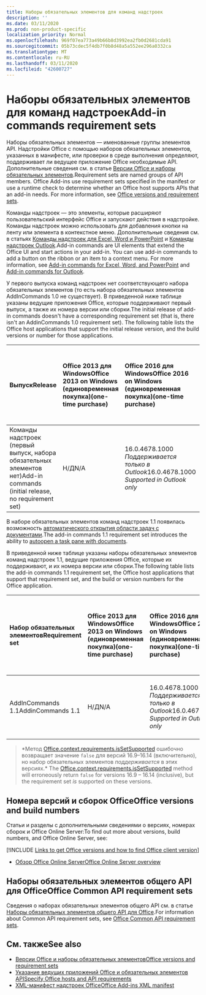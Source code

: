 ```yaml
---
title: Наборы обязательных элементов для команд надстроек
description: ''
ms.date: 03/11/2020
ms.prod: non-product-specific
localization_priority: Normal
ms.openlocfilehash: 969f07ea773a49b66b8d3992ea2fb0d2681cda91
ms.sourcegitcommit: 05b73cdec5f4db7f0b8d48a5a552ee296a0332ca
ms.translationtype: MT
ms.contentlocale: ru-RU
ms.lasthandoff: 03/11/2020
ms.locfileid: "42600727"
---
```

# <a name="add-in-commands-requirement-sets"></a><span data-ttu-id="7ff45-102">Наборы обязательных элементов для команд надстроек</span><span class="sxs-lookup"><span data-stu-id="7ff45-102">Add-in commands requirement sets</span></span>

<span data-ttu-id="7ff45-p101">Наборы обязательных элементов — именованные группы элементов API. Надстройки Office с помощью наборов обязательных элементов, указанных в манифесте, или проверки в среде выполнения определяют, поддерживает ли ведущее приложение Office необходимые API. Дополнительные сведения см. в статье [Версии Office и наборы обязательных элементов](../../develop/office-versions-and-requirement-sets.md).</span><span class="sxs-lookup"><span data-stu-id="7ff45-p101">Requirement sets are named groups of API members. Office Add-ins use requirement sets specified in the manifest or use a runtime check to determine whether an Office host supports APIs that an add-in needs. For more information, see [Office versions and requirement sets](../../develop/office-versions-and-requirement-sets.md).</span></span>

<span data-ttu-id="7ff45-p102">Команды надстроек — это элементы, которые расширяют пользовательский интерфейс Office и запускают действия в надстройке. Команды надстроек можно использовать для добавления кнопки на ленту или элемента в контекстное меню. Дополнительные сведения см. в статьях [Команды надстроек для Excel, Word и PowerPoint](../../design/add-in-commands.md) и [Команды надстроек Outlook](../../outlook/add-in-commands-for-outlook.md).</span><span class="sxs-lookup"><span data-stu-id="7ff45-p102">Add-in commands are UI elements that extend the Office UI and start actions in your add-in. You can use add-in commands to add a button on the ribbon or an item to a context menu. For more information, see [Add-in commands for Excel, Word, and PowerPoint](../../design/add-in-commands.md) and [Add-in commands for Outlook](../../outlook/add-in-commands-for-outlook.md).</span></span>

<span data-ttu-id="7ff45-p103">У первого выпуска команд надстроек нет соответствующего набора обязательных элементов (то есть набора обязательных элементов AddInCommands 1.0 не существует). В приведенной ниже таблице указаны ведущие приложения Office, которые поддерживают первый выпуск, а также их номера версии или сборки.</span><span class="sxs-lookup"><span data-stu-id="7ff45-p103">The initial release of add-in commands doesn't have a corresponding requirement set (that is, there isn't an AddinCommands 1.0 requirement set). The following table lists the Office host applications that support the initial release version, and the build versions or number for those applications.</span></span>  

| <span data-ttu-id="7ff45-111">Выпуск</span><span class="sxs-lookup"><span data-stu-id="7ff45-111">Release</span></span>   |  <span data-ttu-id="7ff45-112">Office 2013 для Windows</span><span class="sxs-lookup"><span data-stu-id="7ff45-112">Office 2013 on Windows</span></span><br><span data-ttu-id="7ff45-113">(единовременная покупка)</span><span class="sxs-lookup"><span data-stu-id="7ff45-113">(one-time purchase)</span></span> | <span data-ttu-id="7ff45-114">Office 2016 для Windows</span><span class="sxs-lookup"><span data-stu-id="7ff45-114">Office 2016 on Windows</span></span><br><span data-ttu-id="7ff45-115">(единовременная покупка)</span><span class="sxs-lookup"><span data-stu-id="7ff45-115">(one-time purchase)</span></span> | <span data-ttu-id="7ff45-116">Office 2019 для Windows</span><span class="sxs-lookup"><span data-stu-id="7ff45-116">Office 2019 on Windows</span></span><br><span data-ttu-id="7ff45-117">(единовременная покупка)</span><span class="sxs-lookup"><span data-stu-id="7ff45-117">(one-time purchase)</span></span> | <span data-ttu-id="7ff45-118">Office для Windows</span><span class="sxs-lookup"><span data-stu-id="7ff45-118">Office on Windows</span></span><br><span data-ttu-id="7ff45-119">(версия, подключенная к подписке на Office 365)</span><span class="sxs-lookup"><span data-stu-id="7ff45-119">(connected to Office 365 subscription)</span></span>   |  <span data-ttu-id="7ff45-120">Office для iPad</span><span class="sxs-lookup"><span data-stu-id="7ff45-120">Office on iPad</span></span><br><span data-ttu-id="7ff45-121">(версия, подключенная к подписке на Office 365)</span><span class="sxs-lookup"><span data-stu-id="7ff45-121">(connected to Office 365 subscription)</span></span>  |  <span data-ttu-id="7ff45-122">Office для Mac</span><span class="sxs-lookup"><span data-stu-id="7ff45-122">Office on Mac</span></span><br><span data-ttu-id="7ff45-123">(версия, подключенная к подписке на Office 365)</span><span class="sxs-lookup"><span data-stu-id="7ff45-123">(connected to Office 365 subscription)</span></span>  | <span data-ttu-id="7ff45-124">Office в Интернете</span><span class="sxs-lookup"><span data-stu-id="7ff45-124">Office on the web</span></span>  |
|:-----|:-----|:-----|:-----|:-----|:-----|:-----|:-----|
| <span data-ttu-id="7ff45-125">Команды надстроек (первый выпуск, набора обязательных элементов нет)</span><span class="sxs-lookup"><span data-stu-id="7ff45-125">Add-in commands (initial release, no requirement set)</span></span> | <span data-ttu-id="7ff45-126">Н/Д</span><span class="sxs-lookup"><span data-stu-id="7ff45-126">N/A</span></span> | <span data-ttu-id="7ff45-127">16.0.4678.1000 *Поддерживается только в Outlook*</span><span class="sxs-lookup"><span data-stu-id="7ff45-127">16.0.4678.1000 *Supported in Outlook only*</span></span> | <span data-ttu-id="7ff45-128">Версия 1809 (сборка 10827.20150) или более поздняя</span><span class="sxs-lookup"><span data-stu-id="7ff45-128">Version 1809 (Build 10827.20150) or later</span></span> |<span data-ttu-id="7ff45-129">Версия 1603 (сборка 6769.0000) или более поздняя</span><span class="sxs-lookup"><span data-stu-id="7ff45-129">Version 1603 (Build 6769.0000) or later</span></span> | <span data-ttu-id="7ff45-130">Н/Д</span><span class="sxs-lookup"><span data-stu-id="7ff45-130">N/A</span></span> | <span data-ttu-id="7ff45-131">15.33 или более поздняя версия</span><span class="sxs-lookup"><span data-stu-id="7ff45-131">15.33 or later</span></span>| <span data-ttu-id="7ff45-132">Январь 2016 г.</span><span class="sxs-lookup"><span data-stu-id="7ff45-132">January 2016</span></span> |

<span data-ttu-id="7ff45-133">В наборе обязательных элементов команд надстроек 1.1 появилась возможность [автоматического открытия области задач с документами](../../develop/automatically-open-a-task-pane-with-a-document.md).</span><span class="sxs-lookup"><span data-stu-id="7ff45-133">The add-in commands 1.1 requirement set introduces the ability to [autoopen a task pane with documents](../../develop/automatically-open-a-task-pane-with-a-document.md).</span></span>

<span data-ttu-id="7ff45-134">В приведенной ниже таблице указаны наборы обязательных элементов команд надстроек 1.1, ведущие приложения Office, которые их поддерживают, и их номера версии или сборки.</span><span class="sxs-lookup"><span data-stu-id="7ff45-134">The following table lists the add-in commands 1.1 requirement set, the Office host applications that support that requirement set, and the build or version numbers for the Office application.</span></span>

|  <span data-ttu-id="7ff45-135">Набор обязательных элементов</span><span class="sxs-lookup"><span data-stu-id="7ff45-135">Requirement set</span></span>  |  <span data-ttu-id="7ff45-136">Office 2013 для Windows</span><span class="sxs-lookup"><span data-stu-id="7ff45-136">Office 2013 on Windows</span></span><br><span data-ttu-id="7ff45-137">(единовременная покупка)</span><span class="sxs-lookup"><span data-stu-id="7ff45-137">(one-time purchase)</span></span> | <span data-ttu-id="7ff45-138">Office 2016 для Windows</span><span class="sxs-lookup"><span data-stu-id="7ff45-138">Office 2016 on Windows</span></span><br><span data-ttu-id="7ff45-139">(единовременная покупка)</span><span class="sxs-lookup"><span data-stu-id="7ff45-139">(one-time purchase)</span></span> | <span data-ttu-id="7ff45-140">Office 2019 для Windows</span><span class="sxs-lookup"><span data-stu-id="7ff45-140">Office 2019 on Windows</span></span><br><span data-ttu-id="7ff45-141">(единовременная покупка)</span><span class="sxs-lookup"><span data-stu-id="7ff45-141">(one-time purchase)</span></span> | <span data-ttu-id="7ff45-142">Office для Windows</span><span class="sxs-lookup"><span data-stu-id="7ff45-142">Office on Windows</span></span><br><span data-ttu-id="7ff45-143">(версия, подключенная к подписке на Office 365)</span><span class="sxs-lookup"><span data-stu-id="7ff45-143">(connected to Office 365 subscription)</span></span>   |  <span data-ttu-id="7ff45-144">Office для iPad</span><span class="sxs-lookup"><span data-stu-id="7ff45-144">Office on iPad</span></span><br><span data-ttu-id="7ff45-145">(версия, подключенная к подписке на Office 365)</span><span class="sxs-lookup"><span data-stu-id="7ff45-145">(connected to Office 365 subscription)</span></span>  |  <span data-ttu-id="7ff45-146">Office для Mac</span><span class="sxs-lookup"><span data-stu-id="7ff45-146">Office on Mac</span></span><br><span data-ttu-id="7ff45-147">(версия, подключенная к подписке на Office 365)</span><span class="sxs-lookup"><span data-stu-id="7ff45-147">(connected to Office 365 subscription)</span></span>  | <span data-ttu-id="7ff45-148">Office в Интернете</span><span class="sxs-lookup"><span data-stu-id="7ff45-148">Office on the web</span></span>  |  
|:-----|:-----|:-----|:-----|:-----|:-----|:-----|:-----|
| <span data-ttu-id="7ff45-149">AddInCommands 1.1</span><span class="sxs-lookup"><span data-stu-id="7ff45-149">AddinCommands 1.1</span></span>  | <span data-ttu-id="7ff45-150">Н/Д</span><span class="sxs-lookup"><span data-stu-id="7ff45-150">N/A</span></span> | <span data-ttu-id="7ff45-151">16.0.4678.1000 *Поддерживается только в Outlook*</span><span class="sxs-lookup"><span data-stu-id="7ff45-151">16.0.4678.1000 *Supported in Outlook only*</span></span>  | <span data-ttu-id="7ff45-152">Версия 1809 (сборка 10827.20150) или более поздняя</span><span class="sxs-lookup"><span data-stu-id="7ff45-152">Version 1809 (Build 10827.20150) or later</span></span> | <span data-ttu-id="7ff45-153">Версия 1705 (сборка 8121.1000) или более поздняя</span><span class="sxs-lookup"><span data-stu-id="7ff45-153">Version 1705 (Build 8121.1000) or later</span></span> | <span data-ttu-id="7ff45-154">Н/Д</span><span class="sxs-lookup"><span data-stu-id="7ff45-154">N/A</span></span> | <span data-ttu-id="7ff45-155">15.34 или более поздняя версия\*</span><span class="sxs-lookup"><span data-stu-id="7ff45-155">15.34 or later\*</span></span>| <span data-ttu-id="7ff45-156">Май 2017 г.</span><span class="sxs-lookup"><span data-stu-id="7ff45-156">May 2017</span></span> |

><span data-ttu-id="7ff45-157">\*Метод [Office.context.requirements.isSetSupported](/javascript/api/office/office.requirementsetsupport#issetsupported-name--minversion-) ошибочно возвращает значение `false` для версий 16.9&ndash;16.14 (включительно), но набор обязательных элементов *поддерживается* в этих версиях.</span><span class="sxs-lookup"><span data-stu-id="7ff45-157">\* The [Office.context.requirements.isSetSupported](/javascript/api/office/office.requirementsetsupport#issetsupported-name--minversion-) method will erroneously return `false` for versions 16.9 &ndash; 16.14 (inclusive), but the requirement set *is* supported on these versions.</span></span>

## <a name="office-versions-and-build-numbers"></a><span data-ttu-id="7ff45-158">Номера версий и сборок Office</span><span class="sxs-lookup"><span data-stu-id="7ff45-158">Office versions and build numbers</span></span>

<span data-ttu-id="7ff45-159">Статьи и разделы с дополнительными сведениями о версиях, номерах сборок и Office Online Server:</span><span class="sxs-lookup"><span data-stu-id="7ff45-159">To find out more about versions, build numbers, and Office Online Server, see:</span></span>

[!INCLUDE [Links to get Office versions and how to find Office client version](../../includes/links-get-office-versions-builds.md)]
- [<span data-ttu-id="7ff45-160">Обзор Office Online Server</span><span class="sxs-lookup"><span data-stu-id="7ff45-160">Office Online Server overview</span></span>](/officeonlineserver/office-online-server-overview)

## <a name="office-common-api-requirement-sets"></a><span data-ttu-id="7ff45-161">Наборы обязательных элементов общего API для Office</span><span class="sxs-lookup"><span data-stu-id="7ff45-161">Office Common API requirement sets</span></span>

<span data-ttu-id="7ff45-162">Сведения о наборах обязательных элементов общего API см. в статье [Наборы обязательных элементов общего API для Office](office-add-in-requirement-sets.md).</span><span class="sxs-lookup"><span data-stu-id="7ff45-162">For information about Common API requirement sets, see [Office Common API requirement sets](office-add-in-requirement-sets.md).</span></span>

## <a name="see-also"></a><span data-ttu-id="7ff45-163">См. также</span><span class="sxs-lookup"><span data-stu-id="7ff45-163">See also</span></span>

- [<span data-ttu-id="7ff45-164">Версии Office и наборы обязательных элементов</span><span class="sxs-lookup"><span data-stu-id="7ff45-164">Office versions and requirement sets</span></span>](../../develop/office-versions-and-requirement-sets.md)
- [<span data-ttu-id="7ff45-165">Указание ведущих приложений Office и обязательных элементов API</span><span class="sxs-lookup"><span data-stu-id="7ff45-165">Specify Office hosts and API requirements</span></span>](../../develop/specify-office-hosts-and-api-requirements.md)
- [<span data-ttu-id="7ff45-166">XML-манифест надстроек Office</span><span class="sxs-lookup"><span data-stu-id="7ff45-166">Office Add-ins XML manifest</span></span>](../../develop/add-in-manifests.md)
